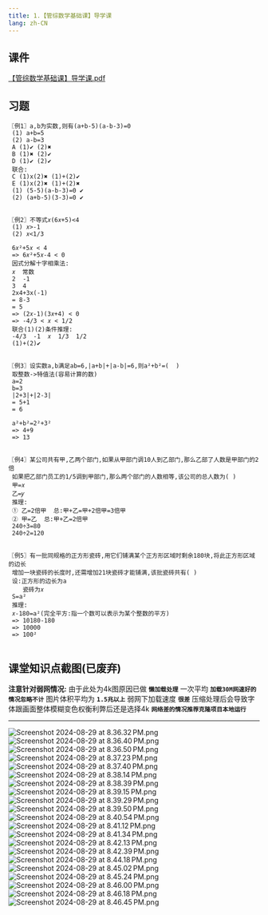 ```yaml
---
title: 1.【管综数学基础课】导学课
lang: zh-CN
---
```


## 课件
[【管综数学基础课】导学课.pdf](..%2F..%2Fpublic%2Fmath%2F1.%E6%95%B0%E5%AD%A6-%E5%9F%BA%E7%A1%80%E7%9F%A5%E8%AF%86%2F1.%E3%80%90%E7%AE%A1%E7%BB%BC%E6%95%B0%E5%AD%A6%E5%9F%BA%E7%A1%80%E8%AF%BE%E3%80%91%E5%AF%BC%E5%AD%A6%E8%AF%BE%2F%E3%80%90%E7%AE%A1%E7%BB%BC%E6%95%B0%E5%AD%A6%E5%9F%BA%E7%A1%80%E8%AF%BE%E3%80%91%E5%AF%BC%E5%AD%A6%E8%AF%BE.pdf)

## 习题
```
〖例1〗a,b为实数,则有(a+b-5)(a-b-3)=0
 (1) a+b=5
 (2) a-b=3
 A (1)✔︎ (2)✖︎
 B (1)✖︎ (2)✔︎
 D (1)✔︎ (2)✔︎
 联合:
 C (1)x(2)✖︎ (1)+(2)✔︎
 E (1)x(2)✖︎ (1)+(2)✖︎
 (1) (5-5)(a-b-3)=0 ✔︎
 (2) (a+b-5)(3-3)=0 ✔︎
 
 
〖例2〗不等式𝑥(6𝑥+5)<4
 (1) 𝑥>-1
 (2) 𝑥<1/3
 
 6𝑥²+5𝑥 < 4
 => 6𝑥²+5𝑥-4 < 0
 因式分解十字相乘法:
 𝑥  常数
 2  -1
 3  4
 2x4+3x(-1)
 = 8-3
 = 5
 => (2𝑥-1)(3𝑥+4) < 0
 => -4/3 < 𝑥 < 1/2
 联合(1)(2)条件推理:
 -4/3  -1  𝑥  1/3  1/2 
 (1)+(2)✔︎
 
 
〖例3〗设实数a,b满足ab=6,|a+b|+|a-b|=6,则a²+b²=(  )
 取整数->特值法(容易计算的数)
 a=2
 b=3
 |2+3|+|2-3|
 = 5+1
 = 6
 
 a²+b²=2²+3²
 => 4+9
 => 13
 
 
〖例4〗某公司共有甲,乙两个部门,如果从甲部门调10人到乙部门,那么乙部了人数是甲部门的2倍
 如果把乙部门员工的1/5调到甲部门,那么两个部门的人数相等,该公司的总人数为( )
 甲=𝑥
 乙=𝑦
 推理:
 ① 乙=2倍甲  总:甲+乙=甲+2倍甲=3倍甲 
 ② 甲=乙  总:甲+乙=2倍甲
 240÷3=80
 240÷2=120
 

〖例5〗有一批同规格的正方形瓷砖,用它们铺满某个正方形区域时剩余180块,将此正方形区域的边长
 增加一块瓷砖的长度时,还需增加21块瓷砖才能铺满,该批瓷砖共有( )
 设:正方形的边长为a  
    瓷砖为𝑥
 S=a²
 推理:
 𝑥-180=a²(完全平方:指一个数可以表示为某个整数的平方)
 => 10180-180
 => 10000
 => 100²


```

## 课堂知识点截图(已废弃)
**注意针对弱网情况:** 由于此处为4k图原因已做 **`懒加载处理`** 一次平均 **`加载30M网速好的情况忽略不计`** 图片体积平均为 **`1.5兆以上`** 弱网下加载速度 **`很差`** 压缩处理后会导致字体跟画面整体模糊变色权衡利弊后还是选择4k **`网络差的情况推荐克隆项目本地运行`**

---
![Screenshot 2024-08-29 at 8.36.32 PM.png](..%2F..%2Fpublic%2Fmath%2F1.%E6%95%B0%E5%AD%A6-%E5%9F%BA%E7%A1%80%E7%9F%A5%E8%AF%86%2F1.%E3%80%90%E7%AE%A1%E7%BB%BC%E6%95%B0%E5%AD%A6%E5%9F%BA%E7%A1%80%E8%AF%BE%E3%80%91%E5%AF%BC%E5%AD%A6%E8%AF%BE%2FScreenshot%202024-08-29%20at%208.36.32%E2%80%AFPM.png)
![Screenshot 2024-08-29 at 8.36.40 PM.png](..%2F..%2Fpublic%2Fmath%2F1.%E6%95%B0%E5%AD%A6-%E5%9F%BA%E7%A1%80%E7%9F%A5%E8%AF%86%2F1.%E3%80%90%E7%AE%A1%E7%BB%BC%E6%95%B0%E5%AD%A6%E5%9F%BA%E7%A1%80%E8%AF%BE%E3%80%91%E5%AF%BC%E5%AD%A6%E8%AF%BE%2FScreenshot%202024-08-29%20at%208.36.40%E2%80%AFPM.png)
![Screenshot 2024-08-29 at 8.36.50 PM.png](..%2F..%2Fpublic%2Fmath%2F1.%E6%95%B0%E5%AD%A6-%E5%9F%BA%E7%A1%80%E7%9F%A5%E8%AF%86%2F1.%E3%80%90%E7%AE%A1%E7%BB%BC%E6%95%B0%E5%AD%A6%E5%9F%BA%E7%A1%80%E8%AF%BE%E3%80%91%E5%AF%BC%E5%AD%A6%E8%AF%BE%2FScreenshot%202024-08-29%20at%208.36.50%E2%80%AFPM.png)
![Screenshot 2024-08-29 at 8.37.23 PM.png](..%2F..%2Fpublic%2Fmath%2F1.%E6%95%B0%E5%AD%A6-%E5%9F%BA%E7%A1%80%E7%9F%A5%E8%AF%86%2F1.%E3%80%90%E7%AE%A1%E7%BB%BC%E6%95%B0%E5%AD%A6%E5%9F%BA%E7%A1%80%E8%AF%BE%E3%80%91%E5%AF%BC%E5%AD%A6%E8%AF%BE%2FScreenshot%202024-08-29%20at%208.37.23%E2%80%AFPM.png)
![Screenshot 2024-08-29 at 8.37.40 PM.png](..%2F..%2Fpublic%2Fmath%2F1.%E6%95%B0%E5%AD%A6-%E5%9F%BA%E7%A1%80%E7%9F%A5%E8%AF%86%2F1.%E3%80%90%E7%AE%A1%E7%BB%BC%E6%95%B0%E5%AD%A6%E5%9F%BA%E7%A1%80%E8%AF%BE%E3%80%91%E5%AF%BC%E5%AD%A6%E8%AF%BE%2FScreenshot%202024-08-29%20at%208.37.40%E2%80%AFPM.png)
![Screenshot 2024-08-29 at 8.38.14 PM.png](..%2F..%2Fpublic%2Fmath%2F1.%E6%95%B0%E5%AD%A6-%E5%9F%BA%E7%A1%80%E7%9F%A5%E8%AF%86%2F1.%E3%80%90%E7%AE%A1%E7%BB%BC%E6%95%B0%E5%AD%A6%E5%9F%BA%E7%A1%80%E8%AF%BE%E3%80%91%E5%AF%BC%E5%AD%A6%E8%AF%BE%2FScreenshot%202024-08-29%20at%208.38.14%E2%80%AFPM.png)
![Screenshot 2024-08-29 at 8.38.39 PM.png](..%2F..%2Fpublic%2Fmath%2F1.%E6%95%B0%E5%AD%A6-%E5%9F%BA%E7%A1%80%E7%9F%A5%E8%AF%86%2F1.%E3%80%90%E7%AE%A1%E7%BB%BC%E6%95%B0%E5%AD%A6%E5%9F%BA%E7%A1%80%E8%AF%BE%E3%80%91%E5%AF%BC%E5%AD%A6%E8%AF%BE%2FScreenshot%202024-08-29%20at%208.38.39%E2%80%AFPM.png)
![Screenshot 2024-08-29 at 8.39.15 PM.png](..%2F..%2Fpublic%2Fmath%2F1.%E6%95%B0%E5%AD%A6-%E5%9F%BA%E7%A1%80%E7%9F%A5%E8%AF%86%2F1.%E3%80%90%E7%AE%A1%E7%BB%BC%E6%95%B0%E5%AD%A6%E5%9F%BA%E7%A1%80%E8%AF%BE%E3%80%91%E5%AF%BC%E5%AD%A6%E8%AF%BE%2FScreenshot%202024-08-29%20at%208.39.15%E2%80%AFPM.png)
![Screenshot 2024-08-29 at 8.39.29 PM.png](..%2F..%2Fpublic%2Fmath%2F1.%E6%95%B0%E5%AD%A6-%E5%9F%BA%E7%A1%80%E7%9F%A5%E8%AF%86%2F1.%E3%80%90%E7%AE%A1%E7%BB%BC%E6%95%B0%E5%AD%A6%E5%9F%BA%E7%A1%80%E8%AF%BE%E3%80%91%E5%AF%BC%E5%AD%A6%E8%AF%BE%2FScreenshot%202024-08-29%20at%208.39.29%E2%80%AFPM.png)
![Screenshot 2024-08-29 at 8.39.50 PM.png](..%2F..%2Fpublic%2Fmath%2F1.%E6%95%B0%E5%AD%A6-%E5%9F%BA%E7%A1%80%E7%9F%A5%E8%AF%86%2F1.%E3%80%90%E7%AE%A1%E7%BB%BC%E6%95%B0%E5%AD%A6%E5%9F%BA%E7%A1%80%E8%AF%BE%E3%80%91%E5%AF%BC%E5%AD%A6%E8%AF%BE%2FScreenshot%202024-08-29%20at%208.39.50%E2%80%AFPM.png)
![Screenshot 2024-08-29 at 8.40.54 PM.png](..%2F..%2Fpublic%2Fmath%2F1.%E6%95%B0%E5%AD%A6-%E5%9F%BA%E7%A1%80%E7%9F%A5%E8%AF%86%2F1.%E3%80%90%E7%AE%A1%E7%BB%BC%E6%95%B0%E5%AD%A6%E5%9F%BA%E7%A1%80%E8%AF%BE%E3%80%91%E5%AF%BC%E5%AD%A6%E8%AF%BE%2FScreenshot%202024-08-29%20at%208.40.54%E2%80%AFPM.png)
![Screenshot 2024-08-29 at 8.41.12 PM.png](..%2F..%2Fpublic%2Fmath%2F1.%E6%95%B0%E5%AD%A6-%E5%9F%BA%E7%A1%80%E7%9F%A5%E8%AF%86%2F1.%E3%80%90%E7%AE%A1%E7%BB%BC%E6%95%B0%E5%AD%A6%E5%9F%BA%E7%A1%80%E8%AF%BE%E3%80%91%E5%AF%BC%E5%AD%A6%E8%AF%BE%2FScreenshot%202024-08-29%20at%208.41.12%E2%80%AFPM.png)
![Screenshot 2024-08-29 at 8.41.34 PM.png](..%2F..%2Fpublic%2Fmath%2F1.%E6%95%B0%E5%AD%A6-%E5%9F%BA%E7%A1%80%E7%9F%A5%E8%AF%86%2F1.%E3%80%90%E7%AE%A1%E7%BB%BC%E6%95%B0%E5%AD%A6%E5%9F%BA%E7%A1%80%E8%AF%BE%E3%80%91%E5%AF%BC%E5%AD%A6%E8%AF%BE%2FScreenshot%202024-08-29%20at%208.41.34%E2%80%AFPM.png)
![Screenshot 2024-08-29 at 8.42.13 PM.png](..%2F..%2Fpublic%2Fmath%2F1.%E6%95%B0%E5%AD%A6-%E5%9F%BA%E7%A1%80%E7%9F%A5%E8%AF%86%2F1.%E3%80%90%E7%AE%A1%E7%BB%BC%E6%95%B0%E5%AD%A6%E5%9F%BA%E7%A1%80%E8%AF%BE%E3%80%91%E5%AF%BC%E5%AD%A6%E8%AF%BE%2FScreenshot%202024-08-29%20at%208.42.13%E2%80%AFPM.png)
![Screenshot 2024-08-29 at 8.42.39 PM.png](..%2F..%2Fpublic%2Fmath%2F1.%E6%95%B0%E5%AD%A6-%E5%9F%BA%E7%A1%80%E7%9F%A5%E8%AF%86%2F1.%E3%80%90%E7%AE%A1%E7%BB%BC%E6%95%B0%E5%AD%A6%E5%9F%BA%E7%A1%80%E8%AF%BE%E3%80%91%E5%AF%BC%E5%AD%A6%E8%AF%BE%2FScreenshot%202024-08-29%20at%208.42.39%E2%80%AFPM.png)
![Screenshot 2024-08-29 at 8.44.18 PM.png](..%2F..%2Fpublic%2Fmath%2F1.%E6%95%B0%E5%AD%A6-%E5%9F%BA%E7%A1%80%E7%9F%A5%E8%AF%86%2F1.%E3%80%90%E7%AE%A1%E7%BB%BC%E6%95%B0%E5%AD%A6%E5%9F%BA%E7%A1%80%E8%AF%BE%E3%80%91%E5%AF%BC%E5%AD%A6%E8%AF%BE%2FScreenshot%202024-08-29%20at%208.44.18%E2%80%AFPM.png)
![Screenshot 2024-08-29 at 8.45.02 PM.png](..%2F..%2Fpublic%2Fmath%2F1.%E6%95%B0%E5%AD%A6-%E5%9F%BA%E7%A1%80%E7%9F%A5%E8%AF%86%2F1.%E3%80%90%E7%AE%A1%E7%BB%BC%E6%95%B0%E5%AD%A6%E5%9F%BA%E7%A1%80%E8%AF%BE%E3%80%91%E5%AF%BC%E5%AD%A6%E8%AF%BE%2FScreenshot%202024-08-29%20at%208.45.02%E2%80%AFPM.png)
![Screenshot 2024-08-29 at 8.45.24 PM.png](..%2F..%2Fpublic%2Fmath%2F1.%E6%95%B0%E5%AD%A6-%E5%9F%BA%E7%A1%80%E7%9F%A5%E8%AF%86%2F1.%E3%80%90%E7%AE%A1%E7%BB%BC%E6%95%B0%E5%AD%A6%E5%9F%BA%E7%A1%80%E8%AF%BE%E3%80%91%E5%AF%BC%E5%AD%A6%E8%AF%BE%2FScreenshot%202024-08-29%20at%208.45.24%E2%80%AFPM.png)
![Screenshot 2024-08-29 at 8.46.00 PM.png](..%2F..%2Fpublic%2Fmath%2F1.%E6%95%B0%E5%AD%A6-%E5%9F%BA%E7%A1%80%E7%9F%A5%E8%AF%86%2F1.%E3%80%90%E7%AE%A1%E7%BB%BC%E6%95%B0%E5%AD%A6%E5%9F%BA%E7%A1%80%E8%AF%BE%E3%80%91%E5%AF%BC%E5%AD%A6%E8%AF%BE%2FScreenshot%202024-08-29%20at%208.46.00%E2%80%AFPM.png)
![Screenshot 2024-08-29 at 8.46.18 PM.png](..%2F..%2Fpublic%2Fmath%2F1.%E6%95%B0%E5%AD%A6-%E5%9F%BA%E7%A1%80%E7%9F%A5%E8%AF%86%2F1.%E3%80%90%E7%AE%A1%E7%BB%BC%E6%95%B0%E5%AD%A6%E5%9F%BA%E7%A1%80%E8%AF%BE%E3%80%91%E5%AF%BC%E5%AD%A6%E8%AF%BE%2FScreenshot%202024-08-29%20at%208.46.18%E2%80%AFPM.png)
![Screenshot 2024-08-29 at 8.46.45 PM.png](..%2F..%2Fpublic%2Fmath%2F1.%E6%95%B0%E5%AD%A6-%E5%9F%BA%E7%A1%80%E7%9F%A5%E8%AF%86%2F1.%E3%80%90%E7%AE%A1%E7%BB%BC%E6%95%B0%E5%AD%A6%E5%9F%BA%E7%A1%80%E8%AF%BE%E3%80%91%E5%AF%BC%E5%AD%A6%E8%AF%BE%2FScreenshot%202024-08-29%20at%208.46.45%E2%80%AFPM.png)

